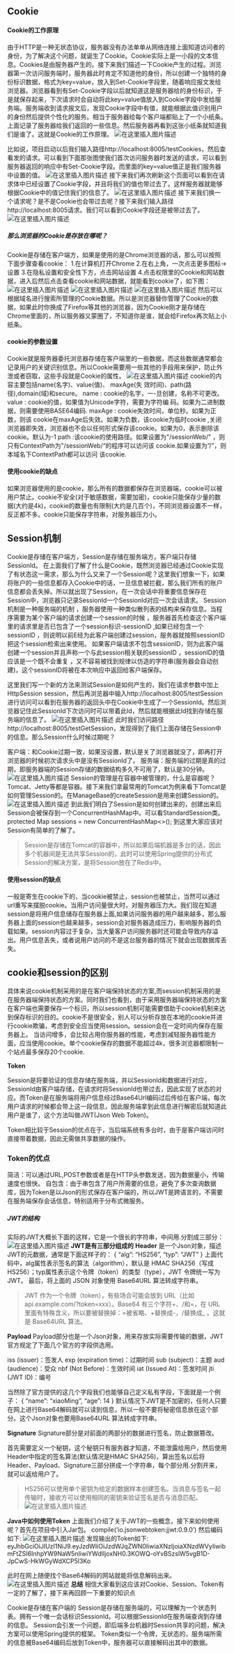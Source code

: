 ## Cookie

#### Cookie的工作原理

由于HTTP是一种无状态协议，服务器没有办法单单从网络连接上面知道访问者的身份，为了解决这个问题，就诞生了Cookie。Cookie实际上是一小段的文本信息。Cookies是由服务器产生的。接下来我们描述一下Cookie产生的过程。浏览器第一次访问服务端时，服务器此时肯定不知道他的身份，所以创建一个独特的身份标识数据，格式为key=value，放入到Set-Cookie字段里，随着响应报文发给浏览器。浏览器看到有Set-Cookie字段以后就知道这是服务器给的身份标识，于是就保存起来，下次请求时会自动将此key=value值放入到Cookie字段中发给服务端。服务端收到请求报文后，发现Cookie字段中有值，就能根据此值识别用户的身份然后提供个性化的服务。相当于服务器给每个客户端都贴上了一个小纸条。上面记录了服务器给我们返回的一些信息。然后服务器再看到这张小纸条就知道我们是谁了。这就是Cookie的工作原理。
![在这里插入图片描述](https://i2.wp.com/img-blog.csdnimg.cn/20200409210956478.png?x-oss-process=image/watermark,type_ZmFuZ3poZW5naGVpdGk,shadow_10,text_aHR0cHM6Ly9ibG9nLmNzZG4ubmV0L3FxXzM3NjM1MDEy,size_16,color_FFFFFF,t_70)

比如说，项目启动以后我们输入路径http://localhost:8005/testCookies，然后查看发的请求。可以看到下面那张图使我们首次访问服务器时发送的请求，可以看到服务器返回的响应中有Set-Cookie字段。而里面的key=value值正是我们服务器中设置的值。
![在这里插入图片描述](https://i2.wp.com/img-blog.csdnimg.cn/20200409211510872.png?x-oss-process=image/watermark,type_ZmFuZ3poZW5naGVpdGk,shadow_10,text_aHR0cHM6Ly9ibG9nLmNzZG4ubmV0L3FxXzM3NjM1MDEy,size_16,color_FFFFFF,t_70)
接下来我们再次刷新这个页面可以看到在请求体中已经设置了Cookie字段，并且将我们的值也带过去了。这样服务器就能够根据Cookie中的值记住我们的信息了。
![在这里插入图片描述](https://i2.wp.com/img-blog.csdnimg.cn/20200409211655929.png?x-oss-process=image/watermark,type_ZmFuZ3poZW5naGVpdGk,shadow_10,text_aHR0cHM6Ly9ibG9nLmNzZG4ubmV0L3FxXzM3NjM1MDEy,size_16,color_FFFFFF,t_70)
接下来我们换一个请求呢？是不是Cookie也会带过去呢？接下来我们输入路径http://localhost:8005请求。我们可以看到Cookie字段还是被带过去了。
![在这里插入图片描述](https://i2.wp.com/img-blog.csdnimg.cn/20200409211737302.png?x-oss-process=image/watermark,type_ZmFuZ3poZW5naGVpdGk,shadow_10,text_aHR0cHM6Ly9ibG9nLmNzZG4ubmV0L3FxXzM3NjM1MDEy,size_16,color_FFFFFF,t_70)

##### 那么浏览器的Cookie是存放在哪呢？

Cookie是存储在客户端方，如果是使用的是Chrome浏览器的话，那么可以按照下面步骤查看cookie：
1.在计算机打开Chrome
2.在右上角，一次点击更多图标->设置
3.在隐私设置和安全性下方，点击网站设置
4.点击权限里的Cookie和网站数据，进入后然后点击查看cookie和网站数据，就能看到cookie了，如下图：
![在这里插入图片描述](https://i2.wp.com/img-blog.csdnimg.cn/20200409212519813.png?x-oss-process=image/watermark,type_ZmFuZ3poZW5naGVpdGk,shadow_10,text_aHR0cHM6Ly9ibG9nLmNzZG4ubmV0L3FxXzM3NjM1MDEy,size_16,color_FFFFFF,t_70)
![在这里插入图片描述](https://i2.wp.com/img-blog.csdnimg.cn/20200409212834457.png?x-oss-process=image/watermark,type_ZmFuZ3poZW5naGVpdGk,shadow_10,text_aHR0cHM6Ly9ibG9nLmNzZG4ubmV0L3FxXzM3NjM1MDEy,size_16,color_FFFFFF,t_70)
![在这里插入图片描述](https://i2.wp.com/img-blog.csdnimg.cn/20200409213122631.png?x-oss-process=image/watermark,type_ZmFuZ3poZW5naGVpdGk,shadow_10,text_aHR0cHM6Ly9ibG9nLmNzZG4ubmV0L3FxXzM3NjM1MDEy,size_16,color_FFFFFF,t_70)
然后可以根据域名进行搜索所管理的Cookie数据。所以是浏览器替你管理了Cookie的数据，如果此时你换成了Firefox等其他的浏览器，因为Cookie刚才是存储在Chrome里面的，所以服务器又蒙圈了，不知道你是谁，就会给Firefox再次贴上小纸条。

#### cookie的参数设置

Cookie就是服务器委托浏览器存储在客户端里的一些数据，而这些数据通常都会记录用户的关键识别信息。所以Cookie需要用一些其他的手段用来保护，防止外泄或者窃取，这些手段就是Cookie的属性。
![在这里插入图片描述](https://i2.wp.com/img-blog.csdnimg.cn/20200409213543522.png)
cookie的内容主要包括name(名字)、value(值)、 maxAge(失
效时间)、path(路径),domain(域)和secure。
name : cookie的名字，一-旦创建，名称不可更改。
value : cookie的值，如果值为Unicode字符，需要为字符编
码。如果为二进制数据，则需要使用BASE64编码.
maxAge : cookie失效时间，单位秒。如果为正数，则该
cookie在maxAge后失效。如果为负数，该cookie为临时cookie ,关闭浏览器即失效，浏览器也不会以任何形式保存该cookie。如果为0，表示删除该cookie。默认为-1
path :该cookie的使用路径。如果设置为"/sessionWeb/" ，则
只有ContextPath为"/sessionWeb/“的程序可以访问该
cookie.如果设置为”/”，则本域名下ContextPath都可以访问
该cookie.

#### 使用cookie的缺点

如果浏览器使用的是cookie，那么所有的数据都保存在浏览器端，cookie可以被用户禁止。cookie不安全(对于敏感数据，需要加密)，cookie只能保存少量的数据(大约是4k)，cookie的数量也有限制(大约是几百个)，不同浏览器设置不一样，反正都不多。cookie只能保存字符串，对服务器压力小。

## Session机制







Cookie是存储在客户端方，Session是存储在服务端方，客户端只存储SessionId。
在上面我们了解了什么是Cookie，既然浏览器已经通过Cookie实现了有状态这一需求，那么为什么又来了一个Session呢？这里我们想象一下，如果将账户的一些信息都存入Cookie中的话，一旦信息被拦截，那么我们所有的账户信息都会丢失掉。所以就出现了Session，在一次会话中将重要信息保存在Session中，浏览器只记录SessionId一个SessionId对应一次会话请求。
Session机制是一种服务端的机制 ，服务器使用一种类似散列表的结构来保存信息。当程序需要为某个客户端的请求创建一个session的时候 ，服务器首先检查这个客户端里的请求里是否已包含了一个session标识-sessionID ,如果已经包含一个sessionID ，则说明以前E经为此客户端创建过session，服务器就按照sessionID把这个session检索出来使用。
如果客户端请求不包含sessionlD，则为此客户端创建一个session并且声称一个与此session相关联的sessionID ，sessionID的值应该是一个既不会重复 ，又不容易被找到规律以仿造的字符串(服务器会自动创建)，这个sessionID将被在本次响应中返回给客户端保存。

这里我们写一个新的方法来测试Session是如何产生的，我们在请求参数中加上HttpSession session，然后再浏览器中输入http://localhost:8005/testSession进行访问可以看到在服务器的返回头中在Cookie中生成了一个SessionId。然后浏览器记住此SessionId下次访问时可以带着此Id，然后就能根据此Id找到存储在服务端的信息了。
![在这里插入图片描述](https://i2.wp.com/img-blog.csdnimg.cn/20200409220349925.png?x-oss-process=image/watermark,type_ZmFuZ3poZW5naGVpdGk,shadow_10,text_aHR0cHM6Ly9ibG9nLmNzZG4ubmV0L3FxXzM3NjM1MDEy,size_16,color_FFFFFF,t_70)
此时我们访问路径http://localhost:8005/testGetSession，发现得到了我们上面存储在Session中的信息。那么Session什么时候过期呢？

客户端：和Cookie过期一致，如果没设置，默认是关了浏览器就没了，即再打开浏览器的时候初次请求头中是没有SessionId了。
服务端：服务端的过期是真的过期，即服务器端的Session存储的数据结构多久不可用了，默认是30分钟。
![在这里插入图片描述](https://i2.wp.com/img-blog.csdnimg.cn/20200409220604462.png)
Session的管理是在容器中被管理的，什么是容器呢？Tomcat、Jetty等都是容器。接下来我们拿最常用的Tomcat为例来看下Tomcat是如何管理Session的。在ManageBase的createSession是用来创建Session的。
![在这里插入图片描述](https://i2.wp.com/img-blog.csdnimg.cn/20200409220820720.png?x-oss-process=image/watermark,type_ZmFuZ3poZW5naGVpdGk,shadow_10,text_aHR0cHM6Ly9ibG9nLmNzZG4ubmV0L3FxXzM3NjM1MDEy,size_16,color_FFFFFF,t_70)
到此我们明白了Session是如何创建出来的，创建出来后Session会被保存到一个ConcurrentHashMap中。可以看StandardSession类。
protected Map sessions = new ConcurrentHashMap<>();
到这里大家应该对Session有简单的了解了。

> Session是存储在Tomcat的容器中，所以如果后端机器是多台的话，因此多个机器间是无法共享Session的，此时可以使用Spring提供的分布式Session的解决方案，是将Session放在了Redis中。

#### 使用session的缺点

一般是寄生在cookie下的，当cookie被禁止，session也被禁止，当然可以通过url重写来摆脱cookie。当用户访问量很大时，对服务器压力大。我们现在知道session是将用户信息储存在服务器上面,如果访问服务器的用户越来越多，那么服务器上面的session也越来越多，session会对服务器造成压力，影响服务器的负载如果。session内容过于复杂，当大量客户访问服务器时还可能会导致内存溢出。用户信息丢失，或者说用户访问的不是这台服务器的情况下就会出现数据库丢失。

## cookie和session的区别







具体来说cookie机制采用的是在客户端保持状态的方案,而session机制采用的是在服务器端保持状态的方案。同时我们也看到，由于采用服务器端保持状态的方案在客户端也需要保存一个标识，所以session机制可能需要借助于cookie机制来达到保存标识的目的。cookie不是很安全，别人可以分析存放在本地的cookie并进行cookie欺骗，考虑到安全应当使用session。session会在一定时间内保存在服务器上。 当访问增多，会比较占用你服务器的性能，考虑到减轻服务器性能方面，应当使用cookie。单个cookie保存的数据不能超过4k，很多浏览器都限制一个站点最多保存20个cookie.

**Token**

Session是将要验证的信息存储在服务端，并以SessionId和数据进行对应，SessionId由客户端存储，在请求时将SessionId也带过去，因此实现了状态的对应。而Token是在服务端将用户信息经过Base64Url编码过后传给在客户端，每次用户请求的时候都会带上这一段信息，因此服务端拿到此信息进行解密后就知道此用户是谁了，这个方法叫做JWT(Json Web Token)。

Token相比较于Session的优点在于，当后端系统有多台时，由于是客户端访问时直接带着数据，因此无需做共享数据的操作。

### Token的优点

简洁：可以通过URL,POST参数或者是在HTTP头参数发送，因为数据量小，传输速度也很快。
自包含：由于串包含了用户所需要的信息，避免了多次查询数据库，因为Token是以Json的形式保存在客户端的，所以JWT是跨语言的，不需要在服务端保存会话信息，特别适用于分布式微服务。

##### JWT的结构

实际的JWT大概长下面的这样，它是一个很长的字符串，中间用.分割成三部分：
![在这里插入图片描述](https://i2.wp.com/img-blog.csdnimg.cn/20200409221426104.png)
**JWT是有三部分组成的**
**Header**
是一个Json对象，描述JWT的元数据，通常是下面这样子的：
{
“alg”: “HS256”,
“typ”: “JWT”
}
上面代码中，alg属性表示签名的算法（algorithm），默认是 HMAC SHA256（写成 HS256）；typ属性表示这个令牌（token）的类型（type），JWT 令牌统一写为JWT。 最后，将上面的 JSON 对象使用 Base64URL 算法转成字符串。

> JWT 作为一个令牌（token），有些场合可能会放到 URL（比如 api.example.com/?token=xxx）。Base64 有三个字符+、/和=，在 URL 里面有特殊含义，所以要被替换掉：=被省略、+替换成-，/替换成_ 。这就是 Base64URL 算法。

**Payload**
Payload部分也是一个Json对象，用来存放实际需要传输的数据，JWT官方规定了下面几个官方的字段供选用。

iss (issuer)：签发人
exp (expiration time)：过期时间
sub (subject)：主题
aud (audience)：受众
nbf (Not Before)：生效时间
iat (Issued At)：签发时间
jti (JWT ID)：编号







当然除了官方提供的这几个字段我们也能够自己定义私有字段，下面就是一个例子：
{
“name”: “xiaoMing”,
“age”: 14
}
默认情况下JWT是不加密的，任何人只要在网上进行Base64解码就可以读到信息，所以一般不要将秘密信息放在这个部分。这个Json对象也要用Base64URL 算法转成字符串。

**Signature**
Signature部分是对前面的两部分的数据进行签名，防止数据篡改。

首先需要定义一个秘钥，这个秘钥只有服务器才知道，不能泄露给用户，然后使用Header中指定的签名算法(默认情况是HMAC SHA256)，算出签名以后将Header、Payload、Signature三部分拼成一个字符串，每个部分用.分割开来，就可以返给用户了。

> HS256可以使用单个密钥为给定的数据样本创建签名。当消息与签名一起传输时，接收方可以使用相同的密钥来验证签名是否与消息匹配。
> ![在这里插入图片描述](https://i2.wp.com/img-blog.csdnimg.cn/20200409222202931.png?x-oss-process=image/watermark,type_ZmFuZ3poZW5naGVpdGk,shadow_10,text_aHR0cHM6Ly9ibG9nLmNzZG4ubmV0L3FxXzM3NjM1MDEy,size_16,color_FFFFFF,t_70)

**Java中如何使用Token**
上面我们介绍了关于JWT的一些概念，接下来如何使用呢？首先在项目中引入Jar包。
compile(‘io.jsonwebtoken:jjwt:0.9.0’)
然后编码如下:
![在这里插入图片描述](https://i2.wp.com/img-blog.csdnimg.cn/20200409222316471.png?x-oss-process=image/watermark,type_ZmFuZ3poZW5naGVpdGk,shadow_10,text_aHR0cHM6Ly9ibG9nLmNzZG4ubmV0L3FxXzM3NjM1MDEy,size_16,color_FFFFFF,t_70)
发现输出的Token如下:
eyJhbGciOiJIUzI1NiJ9.eyJzdWIiOiJzdWJqZWN0IiwiaXNzIjoiaXNzdWVyIiwibmFtZSI6InhpYW9NaW5nIiwiYWdlIjoxNH0.3KOWQ-oYvBSzslW5vgB1D-JpCwS-HkWGyWdXCP5l3Ko

此时在网上随便找个Base64解码的网站就能将信息解码出来。
![在这里插入图片描述](https://i2.wp.com/img-blog.csdnimg.cn/20200409222415521.png?x-oss-process=image/watermark,type_ZmFuZ3poZW5naGVpdGk,shadow_10,text_aHR0cHM6Ly9ibG9nLmNzZG4ubmV0L3FxXzM3NjM1MDEy,size_16,color_FFFFFF,t_70)
**总结**
相信大家看到这应该对Cookie、Session、Token有一定的了解了，接下来再回顾一下重要的知识点







Cookie是存储在客户端的
Session是存储在服务端的，可以理解为一个状态列表。拥有一个唯一会话标识SessionId。可以根据SessionId在服务端查询到存储的信息。
Session会引发一个问题，即后端多台机器时Session共享的问题，解决方案可以使用Spring提供的框架。
Token类似一个令牌，无状态的，服务端所需的信息被Base64编码后放到Token中，服务器可以直接解码出其中的数据。